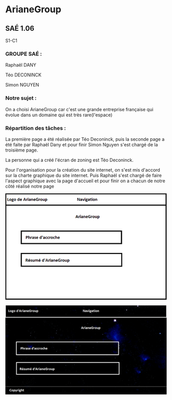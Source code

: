 # ArianeGroup
## SAÉ 1.06

S1-C1

### GROUPE SAÉ :

Raphaël DANY

Téo DECONINCK

Simon NGUYEN

### Notre sujet :

On a choisi ArianeGroup car c'est une grande entreprise française qui évolue dans un domaine qui est très rare(l'espace)

### Répartition des tâches :

   La première page a été réalisée par Téo Deconinck, puis la seconde page a été faite par Raphaël Dany 
 et pour finir Simon Nguyen s'est chargé de la troisième page.
   
   La personne qui a créé l'écran de zoning est Téo Deconinck.

  Pour l'organisation pour la création du site internet, on s'est mis d'accord sur la charte graphique du site internet. Puis Raphaël s'est chargé de faire l'aspect graphique avec la page d'accueil et pour finir on a chacun de notre côté réalisé notre page
  



![ecran de zoning](doc/ecran_zoning.png)

![ecran prototype](doc/ecran_prototype.png)
